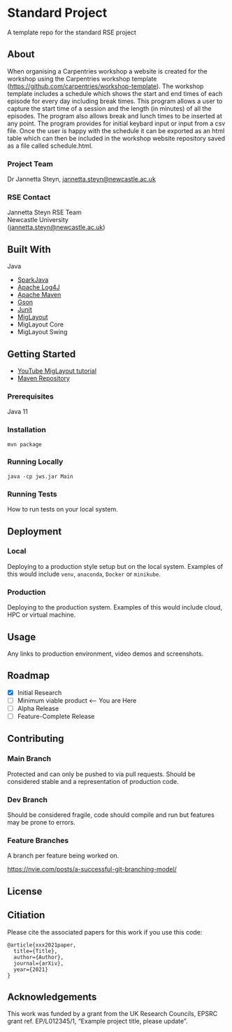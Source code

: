 # Standard Project
A template repo for the standard RSE project

## About

When organising a Carpentries workshop a website is created for the workshop using the Carpentries workshop template (https://github.com/carpentries/workshop-template). The workshop template includes a schedule which shows the start and end times of each episode for every day including break times. This program allows a user to capture the start time of a session and the length (in minutes) of all the episodes. The program also allows break and lunch times to be inserted at any point. The program provides for initial keybard input or input from a csv file. Once the user is happy with the schedule it can be exported as an html table which can then be included in the workshop website repository saved as a file called schedule.html.


### Project Team
Dr Jannetta Steyn, jannetta.steyn@newcastle.ac.uk

### RSE Contact
Jannetta Steyn 
RSE Team  
Newcastle University  
([jannetta.steyn@newcastle.ac.uk](mailto:jannetta.steyn@newcastle.ac.uk))  

## Built With

Java

- [SparkJava](https://sparkjava.com/)  
- [Apache Log4J](https://logging.apache.org/log4j/2.x/)  
- [Apache Maven](https://maven.apache.org/)  
- [Gson](https://github.com/google/gson)
- [Junit](https://junit.org/junit5/)
- [MigLayout](https://www.miglayout.com/) 
- MigLayout Core
- MigLayout Swing


## Getting Started
- [YouTube MigLayout tutorial](https://www.youtube.com/watch?v=Efjl5uSDrPk)
- [Maven Repository](https://mvnrepository.com/artifact/com.miglayout/miglayout-swing/11.0)

### Prerequisites

Java 11

### Installation

`mvn package`

### Running Locally

`java -cp jws.jar Main`

### Running Tests

How to run tests on your local system.

## Deployment

### Local

Deploying to a production style setup but on the local system. Examples of this would include `venv`, `anaconda`, `Docker` or `minikube`. 

### Production

Deploying to the production system. Examples of this would include cloud, HPC or virtual machine. 

## Usage

Any links to production environment, video demos and screenshots.

## Roadmap

- [x] Initial Research  
- [ ] Minimum viable product <-- You are Here  
- [ ] Alpha Release  
- [ ] Feature-Complete Release  

## Contributing

### Main Branch
Protected and can only be pushed to via pull requests. Should be considered stable and a representation of production code.

### Dev Branch
Should be considered fragile, code should compile and run but features may be prone to errors.

### Feature Branches
A branch per feature being worked on.

https://nvie.com/posts/a-successful-git-branching-model/

## License

## Citiation

Please cite the associated papers for this work if you use this code:

```
@article{xxx2021paper,
  title={Title},
  author={Author},
  journal={arXiv},
  year={2021}
}
```


## Acknowledgements
This work was funded by a grant from the UK Research Councils, EPSRC grant ref. EP/L012345/1, “Example project title, please update”.
